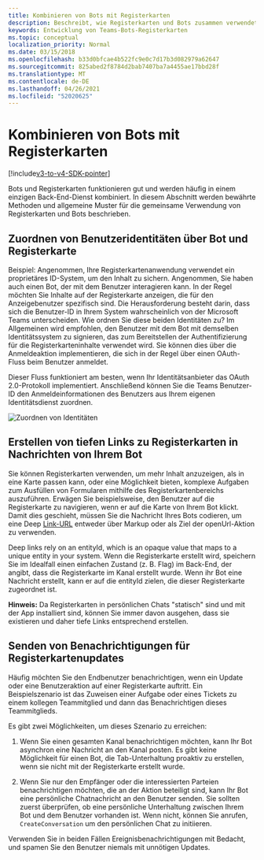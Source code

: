 ```yaml
---
title: Kombinieren von Bots mit Registerkarten
description: Beschreibt, wie Registerkarten und Bots zusammen verwendet werden
keywords: Entwicklung von Teams-Bots-Registerkarten
ms.topic: conceptual
localization_priority: Normal
ms.date: 03/15/2018
ms.openlocfilehash: b33d0bfcae4b522fc9e0c7d17b3d082979a62647
ms.sourcegitcommit: 825abed2f8784d2bab7407ba7a4455ae17bbd28f
ms.translationtype: MT
ms.contentlocale: de-DE
ms.lasthandoff: 04/26/2021
ms.locfileid: "52020625"
---
```

# <a name="combine-bots-with-tabs"></a>Kombinieren von Bots mit Registerkarten

[!include[v3-to-v4-SDK-pointer](~/includes/v3-to-v4-pointer-bots.md)]

Bots und Registerkarten funktionieren gut und werden häufig in einem einzigen Back-End-Dienst kombiniert. In diesem Abschnitt werden bewährte Methoden und allgemeine Muster für die gemeinsame Verwendung von Registerkarten und Bots beschrieben.

## <a name="associating-user-identities-across-bot-and-tab"></a>Zuordnen von Benutzeridentitäten über Bot und Registerkarte

Beispiel: Angenommen, Ihre Registerkartenanwendung verwendet ein proprietäres ID-System, um den Inhalt zu sichern. Angenommen, Sie haben auch einen Bot, der mit dem Benutzer interagieren kann. In der Regel möchten Sie Inhalte auf der Registerkarte anzeigen, die für den Anzeigebenutzer spezifisch sind. Die Herausforderung besteht darin, dass sich die Benutzer-ID in Ihrem System wahrscheinlich von der Microsoft Teams unterscheiden. Wie ordnen Sie diese beiden Identitäten zu?
Im Allgemeinen wird empfohlen, den Benutzer mit dem Bot mit demselben Identitätssystem zu signieren, das zum Bereitstellen der Authentifizierung für die Registerkarteninhalte verwendet wird. Sie können dies über die Anmeldeaktion implementieren, die sich in der Regel über einen OAuth-Fluss beim Benutzer anmeldet.

Dieser Fluss funktioniert am besten, wenn Ihr Identitätsanbieter das OAuth 2.0-Protokoll implementiert. Anschließend können Sie die Teams Benutzer-ID den Anmeldeinformationen des Benutzers aus Ihrem eigenen Identitätsdienst zuordnen.

   ![Zuordnen von Identitäten](~/assets/images/bots/associating_contexts.png)

## <a name="constructing-deep-links-to-tabs-in-messages-from-your-bot"></a>Erstellen von tiefen Links zu Registerkarten in Nachrichten von Ihrem Bot

Sie können Registerkarten verwenden, um mehr Inhalt anzuzeigen, als in eine Karte passen kann, oder eine Möglichkeit bieten, komplexe Aufgaben zum Ausfüllen von Formularen mithilfe des Registerkartenbereichs auszuführen. Erwägen Sie beispielsweise, den Benutzer auf die Registerkarte zu navigieren, wenn er auf die Karte von Ihrem Bot klickt. Damit dies geschieht, müssen Sie die Nachricht Ihres Bots codieren, um eine Deep [Link-URL](~/concepts/build-and-test/deep-links.md) entweder über Markup oder als Ziel der openUrl-Aktion zu verwenden.

Deep links rely on an entityId, which is an opaque value that maps to a unique entity in your system. Wenn die Registerkarte erstellt wird, speichern Sie im Idealfall einen einfachen Zustand (z. B. Flag) im Back-End, der angibt, dass die Registerkarte im Kanal erstellt wurde. Wenn ihr Bot eine Nachricht erstellt, kann er auf die entityId zielen, die dieser Registerkarte zugeordnet ist.

**Hinweis:** Da Registerkarten in persönlichen Chats "statisch" sind und mit der App installiert sind, können Sie immer davon ausgehen, dass sie existieren und daher tiefe Links entsprechend erstellen.

## <a name="sending-notifications-for-tab-updates"></a>Senden von Benachrichtigungen für Registerkartenupdates

Häufig möchten Sie den Endbenutzer benachrichtigen, wenn ein Update oder eine Benutzeraktion auf einer Registerkarte auftritt. Ein Beispielszenario ist das Zuweisen einer Aufgabe oder eines Tickets zu einem kollegen Teammitglied und dann das Benachrichtigen dieses Teammitglieds.

Es gibt zwei Möglichkeiten, um dieses Szenario zu erreichen:

1. Wenn Sie einen gesamten Kanal benachrichtigen möchten, kann Ihr Bot asynchron eine Nachricht an den Kanal posten. Es gibt keine Möglichkeit für einen Bot, die Tab-Unterhaltung proaktiv zu erstellen, wenn sie nicht mit der Registerkarte erstellt wurde.

2. Wenn Sie nur den Empfänger oder die interessierten Parteien benachrichtigen möchten, die an der Aktion beteiligt sind, kann Ihr Bot eine persönliche Chatnachricht an den Benutzer senden. Sie sollten zuerst überprüfen, ob eine persönliche Unterhaltung zwischen Ihrem Bot und dem Benutzer vorhanden ist. Wenn nicht, können Sie anrufen, `CreateConversation` um den persönlichen Chat zu initiieren.

Verwenden Sie in beiden Fällen Ereignisbenachrichtigungen mit Bedacht, und spamen Sie den Benutzer niemals mit unnötigen Updates.
